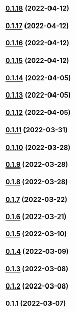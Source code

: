 ## [0.1.18](https://github.com/openziti/ziti-browzer-edge-client/compare/v0.1.17...v0.1.18) (2022-04-12)



## [0.1.17](https://github.com/openziti/ziti-browzer-edge-client/compare/v0.1.16...v0.1.17) (2022-04-12)



## [0.1.16](https://github.com/openziti/ziti-browzer-edge-client/compare/v0.1.15...v0.1.16) (2022-04-12)



## [0.1.15](https://github.com/openziti/ziti-browzer-edge-client/compare/v0.1.14...v0.1.15) (2022-04-12)



## [0.1.14](https://github.com/openziti/ziti-browzer-edge-client/compare/v0.1.13...v0.1.14) (2022-04-05)



## [0.1.13](https://github.com/openziti/ziti-browzer-edge-client/compare/v0.1.12...v0.1.13) (2022-04-05)



## [0.1.12](https://github.com/openziti/ziti-browzer-edge-client/compare/v0.1.11...v0.1.12) (2022-04-05)



## [0.1.11](https://github.com/openziti/ziti-browzer-edge-client/compare/v0.1.10...v0.1.11) (2022-03-31)



## [0.1.10](https://github.com/openziti/ziti-browzer-edge-client/compare/v0.1.9...v0.1.10) (2022-03-28)



## [0.1.9](https://github.com/openziti/ziti-browzer-edge-client/compare/v0.1.8...v0.1.9) (2022-03-28)



## [0.1.8](https://github.com/openziti/ziti-browzer-edge-client/compare/v0.1.7...v0.1.8) (2022-03-28)



## [0.1.7](https://github.com/openziti/ziti-browzer-edge-client/compare/v0.1.6...v0.1.7) (2022-03-22)



## [0.1.6](https://github.com/openziti/ziti-browzer-edge-client/compare/v0.1.5...v0.1.6) (2022-03-21)



## [0.1.5](https://github.com/openziti/ziti-browzer-edge-client/compare/v0.1.4...v0.1.5) (2022-03-10)



## [0.1.4](https://github.com/openziti/ziti-browzer-edge-client/compare/v0.1.3...v0.1.4) (2022-03-09)



## [0.1.3](https://github.com/openziti/ziti-browzer-edge-client/compare/v0.1.2...v0.1.3) (2022-03-08)



## [0.1.2](https://github.com/openziti/ziti-browzer-edge-client/compare/v0.1.1...v0.1.2) (2022-03-08)



## 0.1.1 (2022-03-07)



